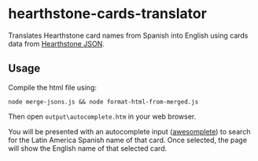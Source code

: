 # hearthstone-cards-translator
Translates Hearthstone card names from Spanish into English using cards data from [Hearthstone JSON](http://hearthstonejson.com/).

## Usage
Compile the html file using:

    node merge-jsons.js && node format-html-from-merged.js

Then open `output\autocomplete.htm` in your web browser.

You will be presented with an autocomplete input ([awesomplete](https://leaverou.github.io/awesomplete/)) to search for the Latin America Spanish name of that card. Once selected, the page will show the English name of that selected card.
